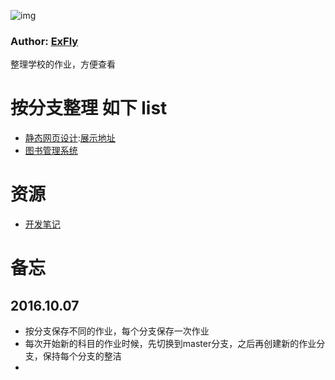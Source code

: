 ![img](https://avatars1.githubusercontent.com/u/22613193?v=3&s=466)
### Author: [ExFly](https://github.com/ExFly)

整理学校的作业，方便查看

# 按分支整理 如下 list

* [静态网页设计](https://github.com/ExFly/SchooWork/tree/web-design-static):[展示地址](https://exfly.github.io/ProjectExhibition/ExsxuHomepage/v2/index.html)
* [图书管理系统](https://github.com/ExFly/SchooWork/tree/bms)

# 资源
* [开发笔记](https://github.com/ExFly/NoteBookForDevelop)

# 备忘

## 2016.10.07
* 按分支保存不同的作业，每个分支保存一次作业
* 每次开始新的科目的作业时候，先切换到master分支，之后再创建新的作业分支，保持每个分支的整洁
*
